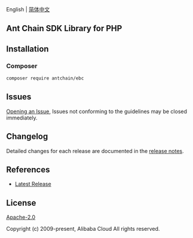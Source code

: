 English | [简体中文](README-CN.md)

## Ant Chain SDK Library for PHP

## Installation

### Composer

```bash
composer require antchain/ebc
```

## Issues

[Opening an Issue](https://github.com/alipay/antchain-openapi-sdk-php/issues/new), Issues not conforming to the guidelines may be closed immediately.

## Changelog

Detailed changes for each release are documented in the [release notes](./ChangeLog.txt).

## References

* [Latest Release](https://github.com/alipay/antchain-openapi-sdk-php)

## License

[Apache-2.0](http://www.apache.org/licenses/LICENSE-2.0)

Copyright (c) 2009-present, Alibaba Cloud All rights reserved.
